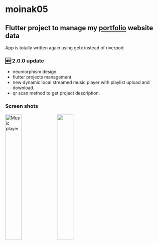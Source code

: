 # moinak05

## Flutter project to manage my <a href='https://moinak05.vercel.app'>portfolio</a> website data

App is totally written again using getx instead of riverpod.

### 🆕 2.0.0 update 
 - neumorphism design.
 - flutter projects management.
 - new dynamic local streamed music player with playlist upload and download.
 - qr scan method to get project description.

### Screen shots

<img width="32%" src="https://github.com/Moinak-Majumdar/portfolio-mobile-app/assets/99950805/2ed00c4c-fce3-4618-a6ee-e9c139c9203a" alt="Music player" />
<img width="32%" src="https://github.com/Moinak-Majumdar/portfolio-mobile-app/assets/99950805/9a82d477-4ef1-4502-ba48-6188383756b2"/>
